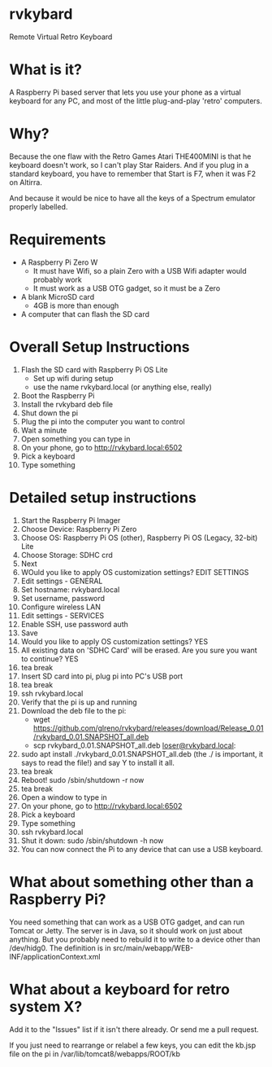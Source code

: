 # rvkybard

Remote Virtual Retro Keyboard

# What is it?

A Raspberry Pi based server that lets you use your phone as a
virtual keyboard for any PC, and most of the little plug-and-play
'retro' computers.

# Why?

Because the one flaw with the Retro Games Atari THE400MINI is that he keyboard doesn't work, so I can't play Star Raiders. And if you plug in a standard keyboard, you have to remember that Start is F7, when it was F2 on Altirra.

And because it would be nice to have all the keys of a Spectrum emulator properly labelled.

# Requirements

- A Raspberry Pi Zero W
    - It must have Wifi, so a plain Zero with a USB Wifi adapter would probably work
    - It must work as a USB OTG gadget, so it must be a Zero
- A blank MicroSD card
    - 4GB is more than enough
- A computer that can flash the SD card

# Overall Setup Instructions

1. Flash the SD card with Raspberry Pi OS Lite
    - Set up wifi during setup
    - use the name rvkybard.local (or anything else, really)
2. Boot the Raspberry Pi
3. Install the rvkybard deb file
4. Shut down the pi
5. Plug the pi into the computer you want to control
6. Wait a minute
7. Open something you can type in
8. On your phone, go to http://rvkybard.local:6502
9. Pick a keyboard
10. Type something

# Detailed setup instructions

1. Start the Raspberry Pi Imager
2. Choose Device: Raspberry Pi Zero 
3. Choose OS: Raspberry Pi OS (other), Raspberry Pi OS (Legacy, 32-bit) Lite
4. Choose Storage: SDHC crd
5. Next
6. WOuld you like to apply OS customization settings? EDIT SETTINGS
7. Edit settings - GENERAL
8. Set hostname: rvkybard.local
9. Set username, password
10. Configure wireless LAN
11. Edit settings - SERVICES
12. Enable SSH, use password auth
13. Save
14. Would you like to apply OS customization settings? YES
15. All existing data on 'SDHC Card' will be erased. Are you sure you want to continue? YES 
16. tea break
17. Insert SD card into pi, plug pi into PC's USB port
18. tea break
19. ssh rvkybard.local
20. Verify that the pi is up and running
21. Download the deb file to the pi:
    - wget https://github.com/glreno/rvkybard/releases/download/Release_0.01/rvkybard_0.01.SNAPSHOT_all.deb
    - scp rvkybard_0.01.SNAPSHOT_all.deb loser@rvkybard.local:
22. sudo apt install ./rvkybard_0.01.SNAPSHOT_all.deb
    (the ./ is important, it says to read the file!)
    and say Y to install it all.
23. tea break
24. Reboot! sudo /sbin/shutdown -r now
24. tea break
25. Open a window to type in
26. On your phone, go to http://rvkybard.local:6502
27. Pick a keyboard
28. Type something
29. ssh rvkybard.local
30. Shut it down: sudo /sbin/shutdown -h now
31. You can now connect the Pi to any device that can use a USB keyboard.
# What about something other than a Raspberry Pi?

You need something that can work as a USB OTG gadget,
and can run Tomcat or Jetty.
The server is in Java, so it should work on just about anything.
But you probably need to rebuild it to write to a device other than /dev/hidg0. The definition is in src/main/webapp/WEB-INF/applicationContext.xml

# What about a keyboard for retro system X?

Add it to the "Issues" list if it isn't there already.
Or send me a pull request.

If you just need to rearrange or relabel a few keys, you can edit the kb.jsp file on the pi in /var/lib/tomcat8/webapps/ROOT/kb

